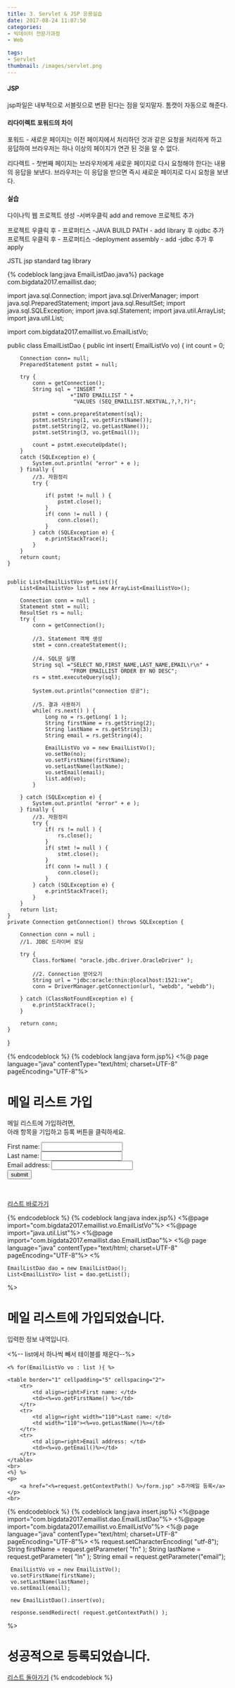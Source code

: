 ```yaml
---
title: 3. Servlet & JSP 응용실습
date: 2017-08-24 11:07:50
categories:
- 빅데이터 전문가과정
- Web

tags:
- Servlet
thumbnail: /images/servlet.png
---
```

#### JSP
jsp파일은 내부적으로 서블릿으로 변환 된다는 점을 잊지말자.
톰캣이 자동으로 해준다.

#### 리다이렉트 포워드의 차이
포워드  -  새로운 페이지는 이전 페이지에서 처리하던 것과 같은 요청을 처리하게 하고 응답하여 브라우저는 하나 이상의 페이지가 연관 된 것을 알 수 없다.

리다렉트 -  첫번째 페이지는 브라우저에게 새로운 페이지로 다시 요청해야 한다는  내용의 응답을 보낸다.  브라우저는 이 응답을 받으면 즉시 새로운 페이지로 다시 요청을 보낸다.



#### 실습

다이나믹 웹 프로젝트 생성
-서버우클릭 add and remove 프로젝트 추가

프로젝트 우클릭 후 - 프로퍼티스 -JAVA BUILD PATH - add library 후 ojdbc 추가
프로젝트 우클릭 후 - 프로퍼티스 -deployment assembly - add -jdbc 추가 후 apply

JSTL
jsp standard tag library


{% codeblock lang:java EmailListDao.java%}
package com.bigdata2017.emaillist.dao;

import java.sql.Connection;
import java.sql.DriverManager;
import java.sql.PreparedStatement;
import java.sql.ResultSet;
import java.sql.SQLException;
import java.sql.Statement;
import java.util.ArrayList;
import java.util.List;

import com.bigdata2017.emaillist.vo.EmailListVo;

public class EmailListDao {
	public int insert( EmailListVo vo) {
		int count = 0;

		Connection conn= null;
		PreparedStatement pstmt = null;

		try {
			conn = getConnection();
			String sql = "INSERT "
						+"INTO EMAILLIST " +
						 "VALUES (SEQ_EMAILLIST.NEXTVAL,?,?,?)";

			pstmt = conn.prepareStatement(sql);
			pstmt.setString(1, vo.getFirstName());
			pstmt.setString(2, vo.getLastName());
			pstmt.setString(3, vo.getEmail());

			count = pstmt.executeUpdate();
		}
		catch (SQLException e) {
			System.out.println( "error" + e );
		} finally {
			//3. 자원정리
			try {

				if( pstmt != null ) {
					pstmt.close();
				}
				if( conn != null ) {
					conn.close();
				}
			} catch (SQLException e) {
				e.printStackTrace();
			}
		}
		return count;
	}


	public List<EmailListVo> getList(){
		List<EmailListVo> list = new ArrayList<EmailListVo>();

		Connection conn = null ;
		Statement stmt = null;
		ResultSet rs = null;
		try {
			conn = getConnection();

			//3. Statement 객체 생성
			stmt = conn.createStatement();

			//4. SQL문 실행
			String sql ="SELECT NO,FIRST_NAME,LAST_NAME,EMAIL\r\n" +
						"FROM EMAILLIST ORDER BY NO DESC";
			rs = stmt.executeQuery(sql);

			System.out.println("connection 성공");

			//5. 결과 사용하기
			while( rs.next() ) {
				Long no = rs.getLong( 1 );
				String firstName = rs.getString(2);
				String lastName = rs.getString(3);
				String email = rs.getString(4);

				EmailListVo vo = new EmailListVo();
				vo.setNo(no);
				vo.setFirstName(firstName);
				vo.setLastName(lastName);
				vo.setEmail(email);
				list.add(vo);
			}

		} catch (SQLException e) {
			System.out.println( "error" + e );
		} finally {
			//3. 자원정리
			try {
				if( rs != null ) {
					rs.close();
				}
				if( stmt != null ) {
					stmt.close();
				}
				if( conn != null ) {
					conn.close();
				}
			} catch (SQLException e) {
				e.printStackTrace();
			}
		}
		return list;
	}
	private Connection getConnection() throws SQLException {

		Connection conn = null ;
		//1. JDBC 드라이버 로딩

		try {
			Class.forName( "oracle.jdbc.driver.OracleDriver" );

			//2. Connection 얻어오기
			String url = "jdbc:oracle:thin:@localhost:1521:xe";
			conn = DriverManager.getConnection(url, "webdb", "webdb");

		} catch (ClassNotFoundException e) {
			e.printStackTrace();
		}

		return conn;
	}
}

{% endcodeblock %}
{% codeblock lang:java form.jsp%}
<%@ page language="java" contentType="text/html; charset=UTF-8" pageEncoding="UTF-8"%>
<html>
<head>
<meta http-equiv="Content-Type" content="text/html; charset=UTF-8">
<title>Insert title here</title>
</head>
<body>
	<h1>메일 리스트 가입</h1>
	<p>
		메일 리스트에 가입하려면,<br>
		아래 항목을 기입하고 등록 버튼을 클릭하세요.
	</p>
	<form method="post" action="<%=request.getContextPath() %>/insert.jsp" >
	    First name: <input type="text" name="fn" value="" /><br>
	    Last name: <input type="text" name="ln" value="" /><br>
	    Email address: <input type="text" name="email" value=""/><br>
	    <input type="submit" value="submit">
	</form>
	<br>
	<p>
	<a href = "<%=request.getContextPath()%>">리스트 바로가기</a>
	</p>
</body>
</html>

{% endcodeblock %}
{% codeblock lang:java index.jsp%}
<%@page import="com.bigdata2017.emaillist.vo.EmailListVo"%>
<%@page import="java.util.List"%>
<%@page import="com.bigdata2017.emaillist.dao.EmailListDao"%>
<%@ page language="java" contentType="text/html; charset=UTF-8" pageEncoding="UTF-8"%>
<%

	EmailListDao dao = new EmailListDao();
	List<EmailListVo> list = dao.getList();
%>

<html>
<head>
<meta http-equiv="Content-Type" content="text/html; charset=UTF-8">
<title>Insert title here</title>
</head>
<body>
	<h1>메일 리스트에 가입되었습니다.</h1>
	<p>입력한 정보 내역입니다.</p>
	<!-- 메일정보 리스트 -->
	<%-- list에서 하나씩 빼서 테이블를 채운다--%>

	<% for(EmailListVo vo : list ){ %>

	<table border="1" cellpadding="5" cellspacing="2">
		<tr>
			<td align=right>First name: </td>
			<td><%=vo.getFirstName() %></td>
		</tr>
		<tr>
			<td align=right width="110">Last name: </td>
			<td width="110"><%=vo.getLastName()%></td>
		</tr>
		<tr>
			<td align=right>Email address: </td>
			<td><%=vo.getEmail()%></td>
		</tr>
	</table>
	<br>
	<%} %>
	<p>
		<a href="<%=request.getContextPath() %>/form.jsp" >추가메일 등록</a>
	</p>
	<br>
</body>
</html>
{% endcodeblock %}
{% codeblock lang:java insert.jsp%}
<%@page import="com.bigdata2017.emaillist.dao.EmailListDao"%>
<%@page import="com.bigdata2017.emaillist.vo.EmailListVo"%>
<%@ page language="java" contentType="text/html; charset=UTF-8"
    pageEncoding="UTF-8"%>
 <%
	 request.setCharacterEncoding( "utf-8");
	 String firstName = request.getParameter( "fn" );
	 String lastName = request.getParameter( "ln" );
	 String email = request.getParameter("email");

	 EmailListVo vo = new EmailListVo();
	 vo.setFirstName(firstName);
	 vo.setLastName(lastName);
	 vo.setEmail(email);

	 new EmailListDao().insert(vo);

	 response.sendRedirect( request.getContextPath() );
 %>
<!DOCTYPE html PUBLIC "-//W3C//DTD HTML 4.01 Transitional//EN" "http://www.w3.org/TR/html4/loose.dtd">
<html>
<head>
<meta http-equiv="Content-Type" content="text/html; charset=UTF-8">
<title>Insert title here</title>
</head>
<body>
	<h1>성공적으로 등록되었습니다.</h1>
	<a href="index.jsp">리스트 돌아가기</a>
</body>
</html>
{% endcodeblock %}
